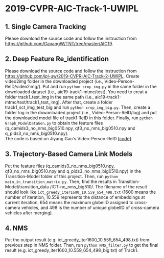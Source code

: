 # 2019-CVPR-AIC-Track-1-UWIPL
## 1. Single Camera Tracking
Please download the source code and follow the instruction from https://github.com/GaoangW/TNT/tree/master/AIC19. <br />

## 2. Deep Feature Re_identification
Please download the source code and follow the instruction from https://github.com/ipl-uw/2019-CVPR-AIC-Track-2-UWIPL. 
Create video2img folder in the downloaded project (i.e., Video-Person-ReID/video2img/).
Put and run `python crop_img.py` in the same folder in the downloaded dataset (i.e., aic19-track1-mtmc/test). You need to creat a folder track1_test_img in the same path (i.e., aic19-track1-mtmc/test/track1_test_img). After that, create a folder track1_sct_img_test_big and run `python crop_img_big.py`. Then, create a folder log in the dowanloaded project (i.e., Video-Person-ReID/log) and put the downloaded model file of track1 ReID in this folder. Finally, run `python Graph_ModelDataGen.py` to obtain the feature files (q_camids3_no_nms_big0510.npy, qf3_no_nms_big0510.npy and q_pids3_no_nms_big0510.npy).<br />
The code is based on Jiyang Gao's Video-Person-ReID \[[code](https://github.com/jiyanggao/Video-Person-ReID)\].<br/>

## 3. Trajectory-Based Camera Link Models
Put the feature files (q_camids3_no_nms_big0510.npy, qf3_no_nms_big0510.npy and q_pids3_no_nms_big0510.npy) in the Transition-Model folder of this project. Then, run `python main_in_transition_matrix.py`. Then, find the results in Transition-Model/transition_data /ICT-no_nms_big510/. The filename of the result should look like `ict_greedy_iter1600_10.559_654_498.txt` (1600 means the number of iteration, 10.559 represents the distance of embeddings at current iteration, 654 means the maximum globelID assigned to cross-camera vehicles, and 498 is the number of unique globelID of cross-camera vehicles after merging). <br />

## 4. NMS
Put the output result (e.g. ict_greedy_iter1600_10.559_654_498.txt) from previous step in NMS folder. Then, run `python NMS_filter.py` to get the final result (e.g. ict_greedy_iter1600_10.559_654_498_big.txt) of Track1. <br />
